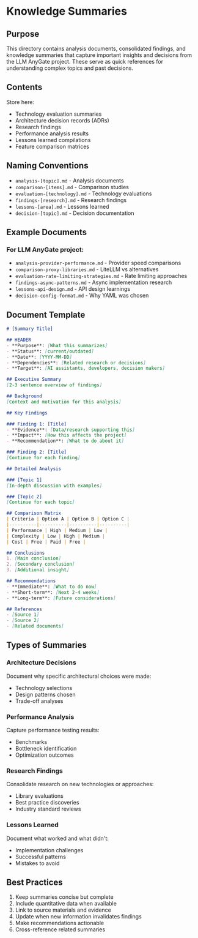 # Knowledge Summaries

## Purpose

This directory contains analysis documents, consolidated findings, and knowledge summaries that capture important insights and decisions from the LLM AnyGate project. These serve as quick references for understanding complex topics and past decisions.

## Contents

Store here:
- Technology evaluation summaries
- Architecture decision records (ADRs)
- Research findings
- Performance analysis results
- Lessons learned compilations
- Feature comparison matrices

## Naming Conventions

- `analysis-[topic].md` - Analysis documents
- `comparison-[items].md` - Comparison studies
- `evaluation-[technology].md` - Technology evaluations
- `findings-[research].md` - Research findings
- `lessons-[area].md` - Lessons learned
- `decision-[topic].md` - Decision documentation

## Example Documents

### For LLM AnyGate project:
- `analysis-provider-performance.md` - Provider speed comparisons
- `comparison-proxy-libraries.md` - LiteLLM vs alternatives
- `evaluation-rate-limiting-strategies.md` - Rate limiting approaches
- `findings-async-patterns.md` - Async implementation research
- `lessons-api-design.md` - API design learnings
- `decision-config-format.md` - Why YAML was chosen

## Document Template

```markdown
# [Summary Title]

## HEADER
- **Purpose**: [What this summarizes]
- **Status**: [current/outdated]
- **Date**: [YYYY-MM-DD]
- **Dependencies**: [Related research or decisions]
- **Target**: [AI assistants, developers, decision makers]

## Executive Summary
[2-3 sentence overview of findings]

## Background
[Context and motivation for this analysis]

## Key Findings

### Finding 1: [Title]
- **Evidence**: [Data/research supporting this]
- **Impact**: [How this affects the project]
- **Recommendation**: [What to do about it]

### Finding 2: [Title]
[Continue for each finding]

## Detailed Analysis

### [Topic 1]
[In-depth discussion with examples]

### [Topic 2]
[Continue for each topic]

## Comparison Matrix
| Criteria | Option A | Option B | Option C |
|----------|----------|----------|----------|
| Performance | High | Medium | Low |
| Complexity | Low | High | Medium |
| Cost | Free | Paid | Free |

## Conclusions
1. [Main conclusion]
2. [Secondary conclusion]
3. [Additional insight]

## Recommendations
- **Immediate**: [What to do now]
- **Short-term**: [Next 2-4 weeks]
- **Long-term**: [Future considerations]

## References
- [Source 1]
- [Source 2]
- [Related documents]
```

## Types of Summaries

### Architecture Decisions
Document why specific architectural choices were made:
- Technology selections
- Design patterns chosen
- Trade-off analyses

### Performance Analysis
Capture performance testing results:
- Benchmarks
- Bottleneck identification
- Optimization outcomes

### Research Findings
Consolidate research on new technologies or approaches:
- Library evaluations
- Best practice discoveries
- Industry standard reviews

### Lessons Learned
Document what worked and what didn't:
- Implementation challenges
- Successful patterns
- Mistakes to avoid

## Best Practices

1. Keep summaries concise but complete
2. Include quantitative data when available
3. Link to source materials and evidence
4. Update when new information invalidates findings
5. Make recommendations actionable
6. Cross-reference related summaries